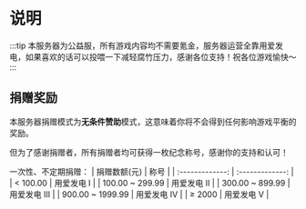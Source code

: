 # 说明

:::tip
本服务器为公益服，所有游戏内容均不需要氪金，服务器运营全靠用爱发电，如果喜欢的话可以投喂一下减轻腐竹压力，感谢各位支持！祝各位游戏愉快～
:::

## 捐赠奖励

本服务器捐赠模式为**无条件赞助**模式，这意味着你将不会得到任何影响游戏平衡的奖励。

但为了感谢捐赠者，所有捐赠者均可获得一枚纪念称号，感谢你的支持和认可！

一次性、不定期捐赠：
| 捐赠数额(元) | 称号 |
| :-------------: | :-------------: |
| < 100.00 | 用爱发电 I |
| 100.00 ~ 299.99 | 用爱发电 II |
| 300.00 ~ 899.99 | 用爱发电 III |
| 900.00 ~ 1999.99 | 用爱发电 IV |
| ≥ 2000 | 用爱发电 V |
